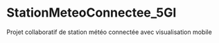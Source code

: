 # StationMeteoConnectee_5GI
Projet collaboratif de station météo connectée avec visualisation mobile
